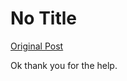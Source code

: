 # No Title

[Original Post](https://discourse.onlinedegree.iitm.ac.in/t/166634/5)

<p>Ok thank you for the help.</p>